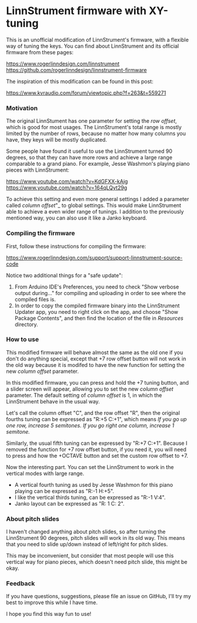 LinnStrument firmware with XY-tuning 
====================================

This is an unofficial modification of LinnStrument's firmware, with a flexible way of tuning the keys. You can find about LinnStrument and its official firmware from these pages:

  https://www.rogerlinndesign.com/linnstrument <br>
  https://github.com/rogerlinndesign/linnstrument-firmware

The inspiration of this modification can be found in this post:

  https://www.kvraudio.com/forum/viewtopic.php?f=263&t=559271


### Motivation

The original LinnStument has one parameter for setting the _row offset_, which is good for most usages. The LinnStrument's total range is mostly limited by the number of rows, because no matter how many columns you have, they keys will be mostly duplicated.

Some people have found it useful to use the LinnStrument turned 90 degrees, so that they can have more rows and achieve a large range comparable to a grand piano. For example, Jesse Washmon's playing piano pieces with LinnStrument:

  https://www.youtube.com/watch?v=KdGFXX-kAig <br>
  https://www.youtube.com/watch?v=164qLQyt29g


To achieve this setting and even more general settings I added a parameter called _column offset_"_ to global settings. This would make LinnStrument able to achieve a even wider range of tunings. I addition to the previously mentioned way, you can also use it like a Janko keyboard.


### Compiling the firmware

First, follow these instructions for compiling the firmware:

  https://www.rogerlinndesign.com/support/support-linnstrument-source-code

Notice two additional things for a "safe update":

  1. From Arduino IDE's Preferences, you need to check "Show verbose output during..." for compiling and uploading in order to see where the compiled files is.
  2. In order to copy the compiled firmware binary into the LinnStrument Updater app, you need to right click on the app, and choose "Show Package Contents", and then find the location of the file in _Resources_ directory.


### How to use

This modified firmware will behave almost the same as the old one if you don't do anything special, except that +7 row offset button will not work in the old way because it is modifed to have the new function for setting the new _column offset_ parameter.

In this modified firmware, you can press and hold the +7 tuning button, and a slider screen will appear, allowing you to set the new _column offset_ parameter. The default setting of _column offset_ is 1, in which the LinnStrument behave in the usual way.

Let's call the column offset "C", and the row offset "R", then the original fourths tuning can be expressed as "R:+5 C:+1", which means _If you go up one row, increase 5 semitones. If you go right one column, increase 1 semitone._

Similarly, the usual fifth tuning can be expressed by "R:+7 C:+1". Because I removed the function for +7 row offset button, if you need it, you will need to press and how the +OCTAVE button and set the custom row offset to +7.

Now the interesting part. You can set the LinnStrument to work in the vertical modes with large range. 

- A vertical fourth tuning as used by Jesse Washmon for this piano playing can be expressed as "R:-1 H:+5". 
- I like the vertical thirds tuning, can be expressed as "R:-1 V:4".
- Janko layout can be expressed as "R: 1 C: 2".


### About pitch slides

I haven't changed anything about pitch slides, so after turning the LinnStrument 90 degrees, pitch slides will work in its old way. This means that you need to slide up/down instead of left/right for pitch slides.

This may be inconvenient, but consider that most people will use this vertical way for piano pieces, which doesn't need pitch slide, this might be okay.


### Feedback

If you have questions, suggestions, please file an issue on GitHub, I'll try my best to improve this while I have time.

I hope you find this way fun to use!
